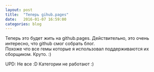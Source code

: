 ```yaml
---
layout: post
title:  "Теперь gihub.pages"
date:   2016-01-07 16:59:00
categories: blog
---
```


Теперь это будет жить на github.pages. Действительно, это очень интересно, что github смог собрать блог.  
Похоже что все гемы которые я использовал поддерживаются их сборщиком. Круто. :)

UPD: Не все :D Категории не работают :)
